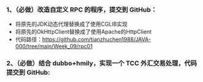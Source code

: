 ### 1、（必做）改造自定义 RPC 的程序，提交到 GitHub：
- 将原先的JDK动态代理替换成了使用CGLIB实现 
- 将原先的OkHttpClient替换成了使用Apache的HttpClient
- 代码路径：https://github.com/tianzhuchen1988/JAVA-000/tree/main/Week_09/rpc01

### 2、（必做）结合 dubbo+hmily，实现一个 TCC 外汇交易处理，代码提交到 GitHub:

